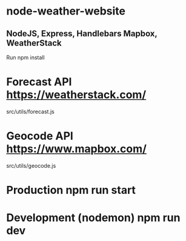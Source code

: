 # node-weather-website
## NodeJS, Express, Handlebars Mapbox, WeatherStack

Run npm install

# Forecast API https://weatherstack.com/
src/utils/forecast.js
# Geocode API https://www.mapbox.com/
src/utils/geocode.js

# Production npm run start
# Development (nodemon) npm run dev

